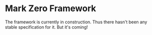 Mark Zero Framework
==================
The framework is currently in construction. Thus there hasn't been any stable specification for it. But it's coming!
